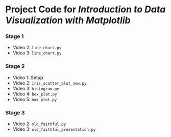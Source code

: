 # Project Code for _Introduction to Data Visualization with Matplotlib_

### Stage 1
 + Video 2: `line_chart.py`
 + Video 3: `line_chart.py`
 
### Stage 2
 + Video 1: Setup
 + Video 2: `iris_scatter_plot_new.py`
 + Video 3: `histogram.py`
 + Video 4: `box_plot.py`
 + Video 5: `box_plot.py`
### Stage 3
 + Video 2: `old_faithful.py`
 + Video 3: `old_faithful_presentation.py`

 